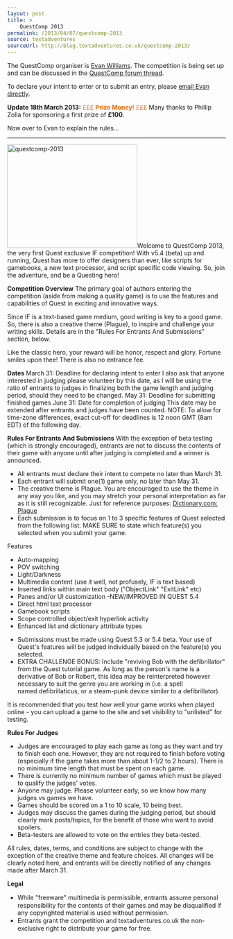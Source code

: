 ```yaml
---
layout: post
title: >
    QuestComp 2013
permalink: /2013/04/07/questcomp-2013
source: textadventures
sourceUrl: http://blog.textadventures.co.uk/questcomp-2013/
---
```

The QuestComp organiser is <a href="mailto:triangle_gamesmaster@yahoo.com">Evan Williams</a>. The competition is being set up and can be discussed in the <a href="http://forum.textadventures.co.uk/viewtopic.php?f=5&amp;t=3506">QuestComp forum thread</a>.

To declare your intent to enter or to submit an entry, please <a href="mailto:triangle_gamesmaster@yahoo.com">email Evan directly</a>.

<strong>Update 18th March 2013:</strong> <span style="color:#ff6600;">£££ <strong>Prize Money!</strong> £££</span> Many thanks to Phillip Zolla for sponsoring a first prize of <strong>£100</strong>.

Now over to Evan to explain the rules...

<hr />

<img class="alignleft size-medium wp-image-1868" alt="questcomp-2013" src="http://www.textadventures.co.uk/wp-content/uploads/2013/03/questcomp-20131-300x239.png" width="300" height="239" />Welcome to QuestComp 2013, the very first Quest exclusive IF competition! With v5.4 (beta) up and running, Quest has more to offer designers than ever, like scripts for gamebooks, a new text processor, and script specific code viewing. So, join the adventure, and be a Questing hero!

<strong>Competition Overview</strong>
The primary goal of authors entering the competition (aside from making a quality game) is to use the features and capabilities of Quest in exciting and innovative ways.

Since IF is a text-based game medium, good writing is key to a good game. So, there is also a creative theme (Plague), to inspire and challenge your writing skills. Details are in the "Rules For Entrants And Submissions" section, below.

Like the classic hero, your reward will be honor, respect and glory. Fortune smiles upon thee! There is also no entrance fee.

<strong>Dates</strong>
March 31: Deadline for declaring intent to enter
I also ask that anyone interested in judging please volunteer by this date, as I will be using the ratio of entrants to judges in finalizing both the game length and judging period, should they need to be changed.
May 31: Deadline for submitting finished games
June 31: Date for completion of judging
This date may be extended after entrants and judges have been counted.
NOTE: To allow for time-zone differences, exact cut-off for deadlines is 12 noon GMT (8am EDT) of the following day.

<strong>Rules For Entrants And Submissions</strong>
With the exception of beta testing (which is strongly encouraged), entrants are not to discuss the contents of their game with anyone until after judging is completed and a winner is announced.
<ul>
	<li>All entrants must declare their intent to compete no later than March 31.</li>
	<li>Each entrant will submit one(1) game only, no later than May 31.</li>
	<li>The creative theme is Plague. You are encouraged to use the theme in any way you like, and you may stretch your personal interpretation as far as it is still recognizable. Just for reference purposes:
<a href="http://dictionary.reference.com/browse/plague?s=t">Dictionary.com: Plague</a></li>
	<li>Each submission is to focus on 1 to 3 specific features of Quest selected from the following list. MAKE SURE to state which feature(s) you selected when you submit your game.</li>
</ul>
<div>

Features
<ul>
	<li>Auto-mapping</li>
	<li>POV switching</li>
	<li>Light/Darkness</li>
	<li>Multimedia content (use it well, not profusely, IF is text based)</li>
	<li>Inserted links within main text body ("ObjectLink" "ExitLink" etc)</li>
	<li>Panes and/or UI customization
-NEW/IMPROVED IN QUEST 5.4</li>
	<li>Direct html text processor</li>
	<li>Gamebook scripts</li>
	<li>Scope controlled object/exit hyperlink activity</li>
	<li>Enhanced list and dictionary attribute types</li>
</ul>
</div>
<ul>
	<li>Submissions must be made using Quest 5.3 or 5.4 beta.
Your use of Quest's features will be judged individually based on the feature(s) you selected.</li>
	<li>EXTRA CHALLENGE BONUS: Include "reviving Bob with the defibrillator" from the Quest tutorial game. As long as the person's name is a derivative of Bob or Robert, this idea may be reinterpreted however necessary to suit the genre you are working in (i.e. a spell named defibrillaticus, or a steam-punk device similar to a defibrillator).</li>
</ul>
It is recommended that you test how well your game works when played online - you can upload a game to the site and set visibility to "unlisted" for testing.

<strong>Rules For Judges</strong>
<ul>
	<li>Judges are encouraged to play each game as long as they want and try to finish each one. However, they are not required to finish before voting (especially if the game takes more than about 1-1/2 to 2 hours). There is no minimum time length that must be spent on each game.</li>
	<li>There is currently no minimum number of games which must be played to qualify the judges' votes.</li>
	<li>Anyone may judge. Please volunteer early, so we know how many judges vs games we have.</li>
	<li>Games should be scored on a 1 to 10 scale, 10 being best.</li>
	<li>Judges may discuss the games during the judging period, but should clearly mark posts/topics, for the benefit of those who want to avoid spoilers.</li>
	<li>Beta-testers are allowed to vote on the entries they beta-tested.</li>
</ul>
All rules, dates, terms, and conditions are subject to change with the exception of the creative theme and feature choices. All changes will be clearly noted here, and entrants will be directly notified of any changes made after March 31.

<strong>Legal</strong>
<ul>
	<li><span style="line-height:19px;">While "freeware" multimedia is permissible, entrants assume personal responsibility for the contents of their games and may be disqualified if any copyrighted material is used without permission.</span></li>
	<li><span style="line-height:19px;">Entrants grant the competition and textadventures.co.uk the non-exclusive right to distribute your game for free.</span></li>
</ul>